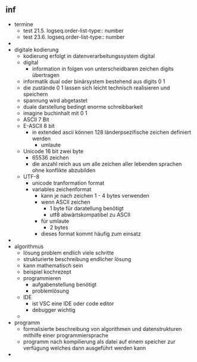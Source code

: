 ## inf
- termine
	- test 21.5.
	  logseq.order-list-type:: number
	- test 23.6.
	  logseq.order-list-type:: number
-
- digitale kodierung
	- kodierung erfolgt in datenverarbeitungssystem digital
	- digital
		- information in folgen von unterscheidbaren zeichen digits übertragen
	- informatik dual oder binärsystem bestehend aus digits 0 1
	- die zustände 0 1 lassen sich leicht technisch realisieren und speichern
	- spannung wird abgetastet
	- duale darstellung bedingt enorme schreibbarkeit
	- imagine buchinhalt mit 0 1
	- ASCII 7 Bit
	- E-ASCII 8 bit
		- in extended ascii können 128 länderpsezifische zeichen definiert werden
			- umlaute
	- Unicode 16 bit zwei byte
		- 65536 zeichen
		- die anzahl reich aus um alle zeichen aller lebenden sprachen ohne konflikte abzubilden
	- UTF-8
		- unicode tranformation format
		- variables zeichenformat
			- kann je nach zeichen 1 - 4 bytes verwenden
			- wenn ASCII zeichen
				- 1 byte für daratellung benötigt
				- utf8 abwärtskompatibel zu ASCII
			- für umlaute
				- 2 bytes
			- dieses format kommt häufig zum einsatz
-
- algorithmus
	- lösung problem endlich viele schritte
	- strukturierte beschreibung endlicher lösung
	- kann mathematisch sein
	- beispiel kochrezept
	- programmieren
		- aufgabenstellung benötigt
		- problemlösung
	- IDE
		- ist VSC eine IDE oder code editor
		- debugger wichtig
	-
- programm
	- formalisierte beschreibung von algorithmen und datenstrukturen mithilfe einer programmiersprache
	- programm nach kompilierung als datei auf einem speicher zur verfügung welches dann ausgeführt werden kann
-